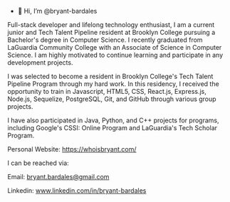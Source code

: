 - 👋 Hi, I’m @bryant-bardales

Full-stack developer and lifelong technology enthusiast, I am a current junior and Tech Talent Pipeline resident at Brooklyn College pursuing a Bachelor's degree in Computer Science. I recently graduated from LaGuardia Community College with an Associate of Science in Computer Science. I am highly motivated to continue learning and participate in any development projects. 

I was selected to become a resident in Brooklyn College's Tech Talent Pipeline Program through my hard work. In this residency, I received the opportunity to train in Javascript, HTML5, CSS, React.js, Express.js, Node.js, Sequelize, PostgreSQL, Git, and GitHub through various group projects. 

I have also participated in Java, Python, and C++ projects for programs, including Google's CSSI: Online Program and LaGuardia's Tech Scholar Program.

Personal Website: https://whoisbryant.com/

I can be reached via: 

Email: bryant.bardales@gmail.com

Linkedin: www.linkedin.com/in/bryant-bardales



<!---
bryant-bardales/bryant-bardales is a ✨ special ✨ repository because its `README.md` (this file) appears on your GitHub profile.
You can click the Preview link to take a look at your changes.
--->
